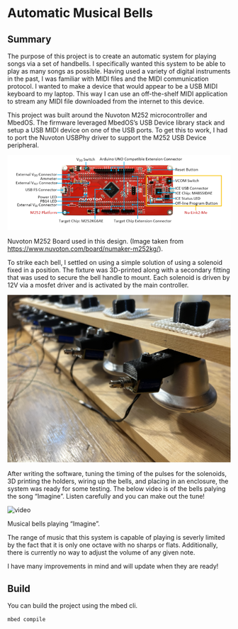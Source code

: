 # Automatic Musical Bells

## Summary

The purpose of this project is to create an automatic system for playing songs via a set of handbells. I specifically wanted this system to be able to play as many songs as possible. Having used a variety of digital instruments in the past, I was familiar with MIDI files and the MIDI communication protocol. I wanted to make a device that would appear to be a USB MIDI keyboard to my laptop. This way I can use an off-the-shelf MIDI application to stream any MIDI file downloaded from the internet to this device.

This project was built around the Nuvoton M252 microcontroller and MbedOS. The firmware leveraged MbedOS’s USB Device library stack and setup a USB MIDI device on one of the USB ports. To get this to work, I had to port the Nuvoton USBPhy driver to support the M252 USB Device peripheral.

![dev-kit](docs/numaker.png)

Nuvoton M252 Board used in this design.
(Image taken from https://www.nuvoton.com/board/numaker-m252kg/).

To strike each bell, I settled on using a simple solution of using a solenoid fixed in a position. The fixture was 3D-printed along with a secondary fitting that was used to secure the bell handle to mount. Each solenoid is driven by 12V via a mosfet driver and is activated by the main controller.

![bells](docs/bells.png)

After writing the software, tuning the timing of the pulses for the solenoids, 3D printing the holders, wiring up the bells, and placing in an enclosure, the system was ready for some testing. The below video is of the bells palying the song “Imagine”. Listen carefully and you can make out the tune!

![video](https://youtu.be/uVdHXmNSFV0)

Musical bells playing “Imagine”.

The range of music that this system is capable of playing is severly limited by the fact that it is only one octave with no sharps or flats. Additionally, there is currently no way to adjust the volume of any given note.

I have many improvements in mind and will update when they are ready!

## Build

You can build the project using the mbed cli.

```bash
mbed compile
```
